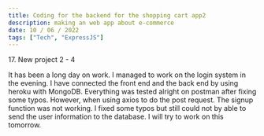```yaml
---
title: Coding for the backend for the shopping cart app2
description: making an web app about e-commerce
date: 10 / 06 / 2022
tags: ["Tech", "ExpressJS"]
---
```


<p>17. New project 2 - 4 </p>

<p> It has been a long day on work. I managed to work on the login system in the evening. I have connected the front end and the back end by using heroku with MongoDB. Everything was tested alright on postman after fixing some typos. However, when using axios to do the post request. The signup function was not working. I fixed some typos but still could not by able to send the user information to the database. I will try to work on this tomorrow.
</p>
